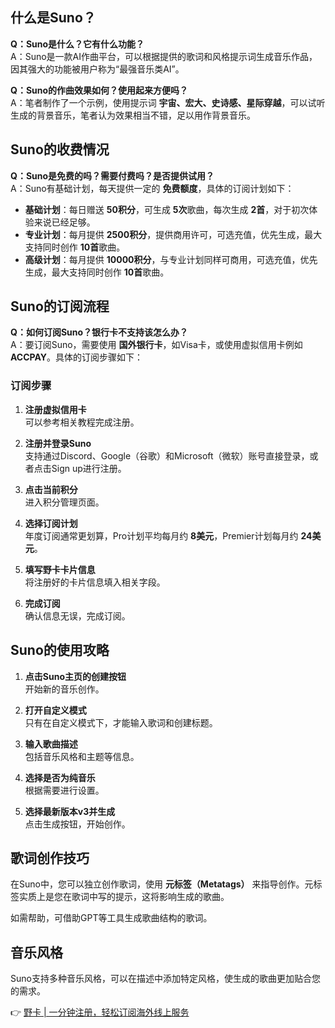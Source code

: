 ## 什么是Suno？

**Q：Suno是什么？它有什么功能？**  
A：Suno是一款AI作曲平台，可以根据提供的歌词和风格提示词生成音乐作品，因其强大的功能被用户称为“最强音乐类AI”。

**Q：Suno的作曲效果如何？使用起来方便吗？**  
A：笔者制作了一个示例，使用提示词 **宇宙、宏大、史诗感、星际穿越**，可以试听生成的背景音乐，笔者认为效果相当不错，足以用作背景音乐。

## Suno的收费情况

**Q：Suno是免费的吗？需要付费吗？是否提供试用？**  
A：Suno有基础计划，每天提供一定的 **免费额度**，具体的订阅计划如下：

- **基础计划**：每日赠送 **50积分**，可生成 **5次**歌曲，每次生成 **2首**，对于初次体验来说已经足够。
- **专业计划**：每月提供 **2500积分**，提供商用许可，可选充值，优先生成，最大支持同时创作 **10首**歌曲。
- **高级计划**：每月提供 **10000积分**，与专业计划同样可商用，可选充值，优先生成，最大支持同时创作 **10首**歌曲。

## Suno的订阅流程

**Q：如何订阅Suno？银行卡不支持该怎么办？**  
A：要订阅Suno，需要使用 **国外银行卡**，如Visa卡，或使用虚拟信用卡例如 **ACCPAY**。具体的订阅步骤如下：

### 订阅步骤

1. **注册虚拟信用卡**  
   可以参考相关教程完成注册。

2. **注册并登录Suno**  
   支持通过Discord、Google（谷歌）和Microsoft（微软）账号直接登录，或者点击Sign up进行注册。

3. **点击当前积分**  
   进入积分管理页面。

4. **选择订阅计划**  
   年度订阅通常更划算，Pro计划平均每月约 **8美元**，Premier计划每月约 **24美元**。

5. **填写野卡卡片信息**  
   将注册好的卡片信息填入相关字段。

6. **完成订阅**  
   确认信息无误，完成订阅。

## Suno的使用攻略

1. **点击Suno主页的创建按钮**  
   开始新的音乐创作。

2. **打开自定义模式**  
   只有在自定义模式下，才能输入歌词和创建标题。

3. **输入歌曲描述**  
   包括音乐风格和主题等信息。

4. **选择是否为纯音乐**  
   根据需要进行设置。

5. **选择最新版本v3并生成**  
   点击生成按钮，开始创作。

## 歌词创作技巧

在Suno中，您可以独立创作歌词，使用 **元标签（Metatags）** 来指导创作。元标签实质上是您在歌词中写的提示，这将影响生成的歌曲。

如需帮助，可借助GPT等工具生成歌曲结构的歌词。

## 音乐风格

Suno支持多种音乐风格，可以在描述中添加特定风格，使生成的歌曲更加贴合您的需求。

👉 [野卡 | 一分钟注册，轻松订阅海外线上服务](https://bit.ly/bewildcard)
